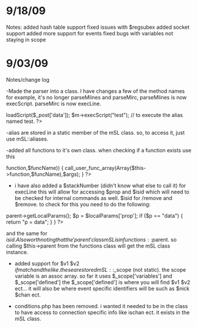 
9/18/09
============================================
Notes:
  added hash table support
  fixed issues with $regsubex
  added socket support
  added more support for events
  fixed bugs with variables not staying in scope
  







9/03/09
==============================================================
Notes/change log

-Made the parser into a class. I have changes a few of the method names
 for example, it's no longer parseMlines and parseMirc,
 parseMlines is now execScript. parseMirc is now execLine.

<?
 $m = new mSL();
 $m->loadScript($_post['data']);
 $m->execScript("test"); // to execute the alias named test.
?>

-alias are stored in a static member of the mSL class.
 so, to access it, just use mSL::aliases.

-added all functions to it's own class. when checking if a function exists use this

<?
 if (method_exists($this->function,$funcName)) { 
      call_user_func_array(Array($this->function,$funcName),$args);
 }
?>

- i have also added a $stackNumber (didn't know what else to call it) for execLine
  this will allow for accessing $prop and $isid which will need to be checked for
  internal commands as well. $isid for /remove and $remove. 
  to check for this you need to do the following:


<?
 function myFunction() { 
   $localParams = $this->parent->getLocalParams();
   $p = $localParams['prop'];
   if ($p == "data") { 
       return "p = data";
   }
 }

?>

  and the same for $isid. Also worth noting that the 'parent' class mSL is in functions::$parent.
  so calling $this->parent from the functions class will get the mSL class instance.

- added support for $v1 $v2 $ifmatch and the like. these are stored mSL::$_scope (not static).
  the scope variable is an assoc array. so far it uses $_scope['variables'] and $_scope['defined']
  the $_scope['defined'] is where you will find $v1 $v2 ect... it will also be where event
  specific identifiers will be such as $nick $chan ect.

- conditions.php has been removed. i wanted it needed to be in the class to have access to
  connection specific info like ischan ect. it exists in the mSL class.

